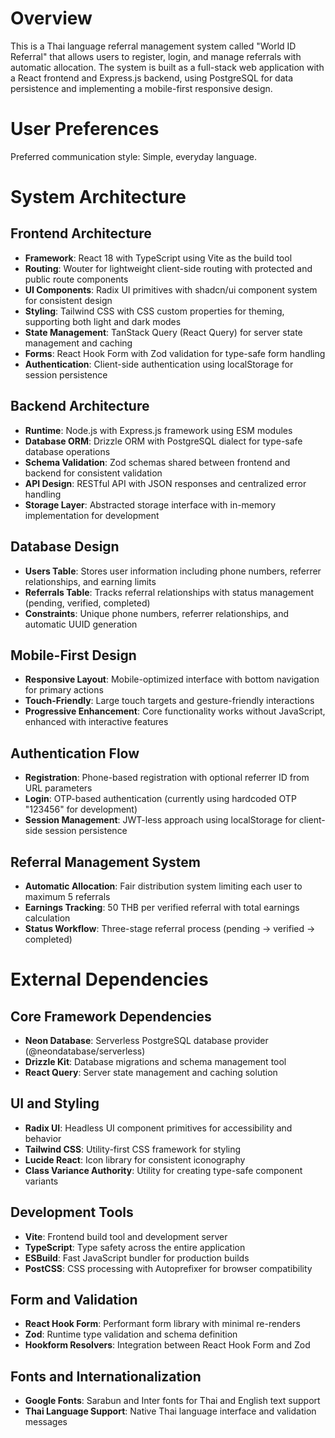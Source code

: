 # Overview

This is a Thai language referral management system called "World ID Referral" that allows users to register, login, and manage referrals with automatic allocation. The system is built as a full-stack web application with a React frontend and Express.js backend, using PostgreSQL for data persistence and implementing a mobile-first responsive design.

# User Preferences

Preferred communication style: Simple, everyday language.

# System Architecture

## Frontend Architecture
- **Framework**: React 18 with TypeScript using Vite as the build tool
- **Routing**: Wouter for lightweight client-side routing with protected and public route components
- **UI Components**: Radix UI primitives with shadcn/ui component system for consistent design
- **Styling**: Tailwind CSS with CSS custom properties for theming, supporting both light and dark modes
- **State Management**: TanStack Query (React Query) for server state management and caching
- **Forms**: React Hook Form with Zod validation for type-safe form handling
- **Authentication**: Client-side authentication using localStorage for session persistence

## Backend Architecture
- **Runtime**: Node.js with Express.js framework using ESM modules
- **Database ORM**: Drizzle ORM with PostgreSQL dialect for type-safe database operations
- **Schema Validation**: Zod schemas shared between frontend and backend for consistent validation
- **API Design**: RESTful API with JSON responses and centralized error handling
- **Storage Layer**: Abstracted storage interface with in-memory implementation for development

## Database Design
- **Users Table**: Stores user information including phone numbers, referrer relationships, and earning limits
- **Referrals Table**: Tracks referral relationships with status management (pending, verified, completed)
- **Constraints**: Unique phone numbers, referrer relationships, and automatic UUID generation

## Mobile-First Design
- **Responsive Layout**: Mobile-optimized interface with bottom navigation for primary actions
- **Touch-Friendly**: Large touch targets and gesture-friendly interactions
- **Progressive Enhancement**: Core functionality works without JavaScript, enhanced with interactive features

## Authentication Flow
- **Registration**: Phone-based registration with optional referrer ID from URL parameters
- **Login**: OTP-based authentication (currently using hardcoded OTP "123456" for development)
- **Session Management**: JWT-less approach using localStorage for client-side session persistence

## Referral Management System
- **Automatic Allocation**: Fair distribution system limiting each user to maximum 5 referrals
- **Earnings Tracking**: 50 THB per verified referral with total earnings calculation
- **Status Workflow**: Three-stage referral process (pending → verified → completed)

# External Dependencies

## Core Framework Dependencies
- **Neon Database**: Serverless PostgreSQL database provider (@neondatabase/serverless)
- **Drizzle Kit**: Database migrations and schema management tool
- **React Query**: Server state management and caching solution

## UI and Styling
- **Radix UI**: Headless UI component primitives for accessibility and behavior
- **Tailwind CSS**: Utility-first CSS framework for styling
- **Lucide React**: Icon library for consistent iconography
- **Class Variance Authority**: Utility for creating type-safe component variants

## Development Tools
- **Vite**: Frontend build tool and development server
- **TypeScript**: Type safety across the entire application
- **ESBuild**: Fast JavaScript bundler for production builds
- **PostCSS**: CSS processing with Autoprefixer for browser compatibility

## Form and Validation
- **React Hook Form**: Performant form library with minimal re-renders
- **Zod**: Runtime type validation and schema definition
- **Hookform Resolvers**: Integration between React Hook Form and Zod

## Fonts and Internationalization
- **Google Fonts**: Sarabun and Inter fonts for Thai and English text support
- **Thai Language Support**: Native Thai language interface and validation messages